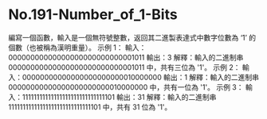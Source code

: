 # No.191-Number_of_1-Bits
編寫一個函數，輸入是一個無符號整數，返回其二進製表達式中數字位數為 ‘1’ 的個數（也被稱為漢明重量）。  示例 1： 輸入：00000000000000000000000000001011 輸出：3 解釋：輸入的二進制串 00000000000000000000000000001011 中，共有三位為 '1'。  示例 2： 輸入：00000000000000000000000010000000 輸出：1 解釋：輸入的二進制串 00000000000000000000000010000000 中，共有一位為 '1'。  示例 3： 輸入：11111111111111111111111111111101 輸出：31 解釋：輸入的二進制串 11111111111111111111111111111101 中，共有 31 位為 '1'。
